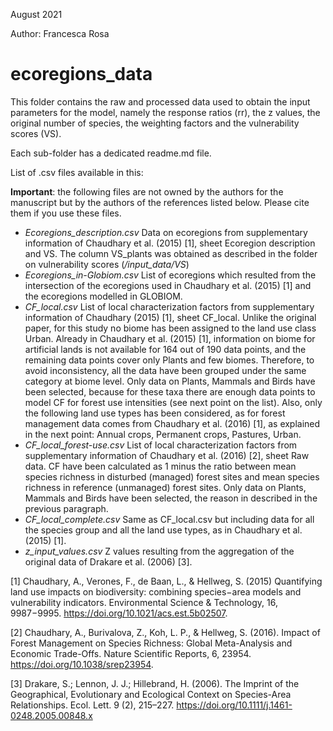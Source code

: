 August 2021

Author: Francesca Rosa

# ecoregions_data

This folder contains the raw and processed data used to obtain the input parameters for the model, namely the response ratios (rr), the 
z values, the original number of species, the weighting factors and the vulnerability scores (VS).

Each sub-folder has a dedicated readme.md file.

List of .csv files available in this:

**Important**: the following files are not owned by the authors for the manuscript but by the authors of the 
references listed below. Please cite them if you use these files. 

- *Ecoregions_description.csv*
	Data on ecoregions from supplementary information of Chaudhary et al. (2015) [1], sheet Ecoregion description and VS.
	The column VS_plants was obtained as described in the folder on vulnerability scores (*/input_data/VS*)
- *Ecoregions_in-Globiom.csv*
	List of ecoregions which resulted from the intersection of the ecoregions used in Chaudhary et al. (2015) [1] and
	the ecoregions modelled in GLOBIOM. 
- *CF_local.csv*
	List of local characterization factors from supplementary information of Chaudhary (2015) [1], sheet CF_local. 
	Unlike the original paper, for this study no biome has been assigned to the land use class Urban. Already in Chaudhary
	et al. (2015) [1], information on biome for artificial lands is not available for 164 out of 190 data points, and the
	remaining data points cover only Plants and few biomes. Therefore, to avoid inconsistency, all the data have been
	grouped under the same category at biome level. Only data on Plants, Mammals and Birds have been selected, because
	for these taxa there are enough data points to model CF for forest use intensities (see next point on the list).
	Also, only the following land use types has been considered, as for forest management data comes from Chaudhary
	et al. (2016) [1], as explained in the next point: Annual crops, Permanent crops, Pastures, Urban.
- *CF_local_forest-use.csv*
	List of local characterization factors from supplementary information of Chaudhary et al. (2016) [2], sheet Raw data.
	CF have been calculated as 1 minus the ratio between mean species richness in disturbed (managed) forest sites
	and mean species richness in reference (unmanaged) forest sites. 
	Only data on Plants, Mammals and Birds have been selected, the reason in described in the previous paragraph.
- *CF_local_complete.csv*
	Same as CF_local.csv but including data for all the species group and all the land use types, as in Chaudhary et al. (2015) [1].
- *z_input_values.csv*
	Z values resulting from the aggregation of the original data of Drakare et al. (2006) [3].

[1] Chaudhary, A., Verones, F., de Baan, L., & Hellweg, S. (2015) Quantifying land use impacts on biodiversity: combining
species−area models and vulnerability indicators. Environmental Science & Technology, 16, 9987−9995. https://doi.org/10.1021/acs.est.5b02507.

[2] Chaudhary, A., Burivalova, Z., Koh, L. P., & Hellweg, S. (2016). Impact of Forest Management on Species Richness:
Global Meta-Analysis and Economic Trade-Offs. Nature Scientific Reports, 6, 23954. https://doi.org/10.1038/srep23954.

[3] Drakare, S.; Lennon, J. J.; Hillebrand, H. (2006). The Imprint of the Geographical, Evolutionary and Ecological Context
on Species-Area Relationships. Ecol. Lett. 9 (2), 215–227. https://doi.org/10.1111/j.1461-0248.2005.00848.x



